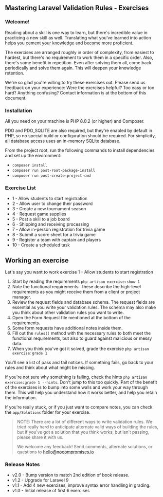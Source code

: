 ## Mastering Laravel Validation Rules - Exercises

### Welcome!

Reading about a skill is one way to learn, but there's incredible value in practicing a new skill as well. Translating what you've learned into action helps you cement your knowledge and become more proficient.

The exercises are arranged roughly in order of complexity, from easiest to hardest, but there's no requirement to work them in a specific order. Also, there's some benefit in repetition. Even after solving them all, come back periodically and solve them again. This will deepen your knowledge retention.

We're so glad you're willing to try these exercises out. Please send us feedback on your experience: Were the exercises helpful? Too easy or too hard? Anything confusing? Contact information is at the bottom of this document.

### Installation

All you need on your machine is PHP 8.0.2 (or higher) and Composer.

PDO and PDO_SQLITE are also required, but they're enabled by default in PHP, so no special build or configuration should be required. For simplicity, all database access uses an in-memory SQLite database.

From the project root, run the following commands to install dependencies and set up the environment:
* `composer install`
* `composer run post-root-package-install`
* `composer run post-create-project-cmd`

### Exercise List

-   1 - Allow students to start registration
-   2 - Allow user to change their password
-   3 - Create a new tournament season
-   4 - Request game supplies
-   5 - Post a skill to a job board
-   6 - Shipping and receiving processing
-   7 - Allow in-person registration for trivia game
-   8 - Submit a score sheet for a trivia game
-   9 - Register a team with captain and players
-   10 - Create a scheduled task

## Working an exercise

Let's say you want to work exercise 1 - Allow students to start registration

1. Start by reading the requirements `php artisan exercise:show 1`
2. Note the functional requirements. These describe the high-level requirements as you might receive them from a client or project manager.
3. Review the request fields and database schema. The request fields are essential as you write your validation rules. The schema may also make you think about other validation rules you want to write.
4. Open the Form Request file mentioned at the bottom of the requirements.
5. Some form requests have additional notes inside them.
6. Fill out the `rules()` method with the necessary rules to both meet the functional requirements, but also to guard against malicious or messy data.
7. When you think you've got it solved, grade the exercise `php artisan exercise:grade 1`

You'll see a list of pass and fail notices. If something fails, go back to your rules and think about what might be missing.

If you're not sure why something is failing, check the hints `php artisan exercise:grade 1 --hints`. Don't jump to this too quickly. Part of the benefit of the exercises is to bump into some walls and work your way through them. This will help you understand how it works better, and help you retain the information.

If you're really stuck, or if you just want to compare notes, you can check the `app/Solutions` folder for your exercise.

> NOTE: There are a lot of different ways to write validation rules. We tried really hard to anticipate alternate valid ways of building the rules, but if you've got a solution that you think works, but isn't passing, please share it with us.
>
> We welcome any feedback! Send comments, alternate solutions, or questions to <a href="mailto:hello@nocompromises.io">hello@nocompromises.io</a>

### Release Notes

- v2.0 - Bump version to match 2nd edition of book release.
- v1.2 - Upgrade for Laravel 9
- v1.1 - Add 4 new exercises, improve syntax error handling in grading.
- v1.0 - Initial release of first 6 exercises

